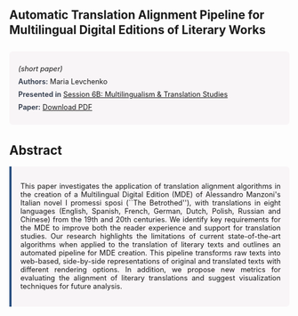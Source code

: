 
<style>    
    h2 {
        margin-top: 0;
        margin-bottom: 1.5rem;
        line-height: 1.3;
    }
    
    h3 {
        margin-top: 2rem;
        margin-bottom: 1rem;
        font-size: 1.4rem;
        font-weight:bold;
    }
    
    .metadata {
        background-color: rgba(96,24,67,0.03);
        padding: 1rem;
        font-size:0.8rem;
        border-radius: 6px;
        margin-bottom: 2rem;
    }
    
    .metadata p {
        margin: 0.5rem 0;
    }
    
    .abstract {
        text-align: justify;
        font-size:0.8rem;
        padding: 1rem;
        background-color: rgba(96,24,67,0.03);
        border-left: 4px solid #2c5282;
        border-radius: 0 6px 6px 0;
    }
    
    strong {
        color: #2d3748;
        font-weight: 600;
    }
</style>
<main role="main">
<h2>Automatic Translation Alignment Pipeline for Multilingual Digital Editions of Literary Works</h2>

<section class="metadata">
<p style='font-size:0.8rem'><i>(short paper)</i></p>
<p><strong>Authors:</strong> Maria Levchenko</p>
<p><strong>Presented in</strong> <a href="/programme/#session6B">Session 6B: Multilingualism & Translation Studies</a></p>
<p><strong>Paper:</strong> <a href="https://ceur-ws.org/Vol-3834/paper128.pdf">Download PDF</a></p>
</section>

<section>
<h3>Abstract</h3>
<div class="abstract">
<p>This paper investigates the application of translation alignment algorithms in the creation of a Multilingual Digital Edition (MDE) of Alessandro Manzoni's Italian novel  I promessi sposi (``The Betrothed''), with translations in eight languages (English, Spanish, French, German, Dutch, Polish, Russian and Chinese) from the 19th and 20th centuries. We identify key requirements for the MDE to improve both the reader experience and support for translation studies. Our research highlights the limitations of current state-of-the-art algorithms when applied to the translation of literary texts and outlines an automated pipeline for MDE creation. This pipeline transforms raw texts into web-based, side-by-side representations of original and translated texts with different rendering options. In addition, we propose new metrics for evaluating the alignment of literary translations and suggest visualization techniques for future analysis.</p>
</div>
</section>
</main>